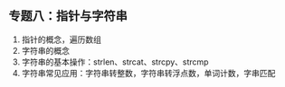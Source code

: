## 专题八：指针与字符串

1. 指针的概念，遍历数组
2. 字符串的概念
3. 字符串的基本操作：strlen、strcat、strcpy、strcmp
4. 字符串常见应用：字符串转整数，字符串转浮点数，单词计数，字串匹配

